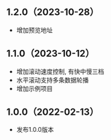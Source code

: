 ## 1.2.0（2023-10-28）
- 增加预览地址
## 1.1.0（2023-10-12）
- 增加滚动速度控制, 有快中慢三档
- 水平滚动支持多条数据轮播
- 增加示例项目
## 1.0.0（2022-02-13）
- 发布1.0.0版本